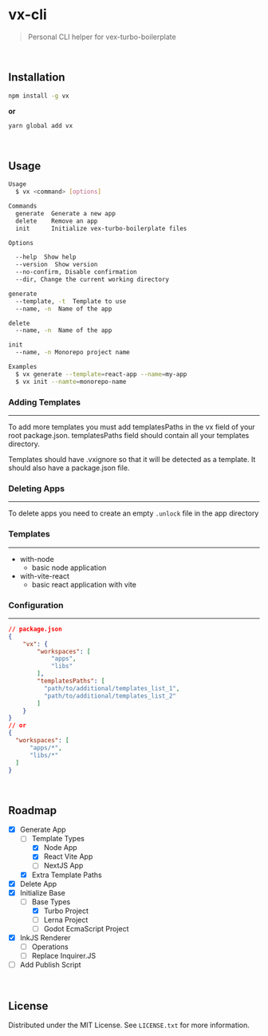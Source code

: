 <div id="top"></div>

# vx-cli

> Personal CLI helper for vex-turbo-boilerplate

<br />


## Installation


```bash
npm install -g vx
```
**or**
```bash
yarn global add vx
```


<br/>

## Usage

```bash
Usage
  $ vx <command> [options]

Commands
  generate  Generate a new app
  delete    Remove an app
  init      Initialize vex-turbo-boilerplate files

Options

  --help  Show help
  --version  Show version
  --no-confirm, Disable confirmation
  --dir, Change the current working directory 

generate
  --template, -t  Template to use
  --name, -n  Name of the app

delete
  --name, -n  Name of the app

init
  --name, -n Monorepo project name 

Examples
  $ vx generate --template=react-app --name=my-app
  $ vx init --namte=monorepo-name
```

### **Adding Templates**
----------
To add more templates you must add templatesPaths in the vx field of your root package.json. templatesPaths field should contain all your templates directory.

Templates should have .vxignore so that it will be detected as a template. It should also have a package.json file.

### **Deleting Apps**
----------
To delete apps you need to create an empty `.unlock` file in the app directory


### **Templates**
----------
- with-node
  - basic node application
- with-vite-react
  - basic react application with vite

### **Configuration**
----------
```json
// package.json
{
    "vx": {
        "workspaces": [
            "apps",
            "libs"
        ],
        "templatesPaths": [
          "path/to/additional/templates_list_1",
          "path/to/additional/templates_list_2"
        ]
    }
}
// or
{
  "workspaces": [
      "apps/*",
      "libs/*"
  ]
}
```


<br/>

## Roadmap

- [x] Generate App
  - [ ] Template Types
    - [x] Node App
    - [x] React Vite App
    - [ ] NextJS App
  - [x] Extra Template Paths
- [x] Delete App
- [x] Initialize Base
  - [ ] Base Types
    - [x] Turbo Project
    - [ ] Lerna Project
    - [ ] Godot EcmaScript Project
- [x] InkJS Renderer
  - [ ] Operations
  - [ ] Replace Inquirer.JS
- [ ] Add Publish Script

<br/>

## License

Distributed under the MIT License. See `LICENSE.txt` for more information.

<br/>